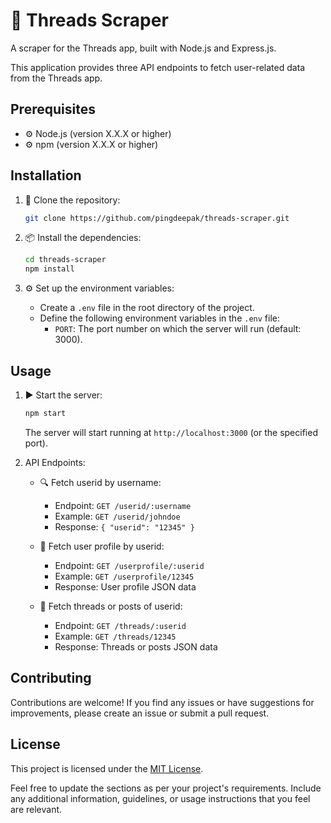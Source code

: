 # 🧵 Threads Scraper

A scraper for the Threads app, built with Node.js and Express.js.

This application provides three API endpoints to fetch user-related data from the Threads app.

## Prerequisites

- ⚙️ Node.js (version X.X.X or higher)
- ⚙️ npm (version X.X.X or higher)

## Installation

1. 🚀 Clone the repository:

   ```bash
   git clone https://github.com/pingdeepak/threads-scraper.git
   ```

2. 📦 Install the dependencies:

   ```bash
   cd threads-scraper
   npm install
   ```

3. ⚙️ Set up the environment variables:
   - Create a `.env` file in the root directory of the project.
   - Define the following environment variables in the `.env` file:
     - `PORT`: The port number on which the server will run (default: 3000).

## Usage

1. ▶️ Start the server:

   ```bash
   npm start
   ```

   The server will start running at `http://localhost:3000` (or the specified port).

2. API Endpoints:

   - 🔍 Fetch userid by username:
     - Endpoint: `GET /userid/:username`
     - Example: `GET /userid/johndoe`
     - Response: `{ "userid": "12345" }`

   - 👤 Fetch user profile by userid:
     - Endpoint: `GET /userprofile/:userid`
     - Example: `GET /userprofile/12345`
     - Response: User profile JSON data

   - 💬 Fetch threads or posts of userid:
     - Endpoint: `GET /threads/:userid`
     - Example: `GET /threads/12345`
     - Response: Threads or posts JSON data

## Contributing

Contributions are welcome! If you find any issues or have suggestions for improvements, please create an issue or submit a pull request.

## License

This project is licensed under the [MIT License](LICENSE).

Feel free to update the sections as per your project's requirements. Include any additional information, guidelines, or usage instructions that you feel are relevant.
